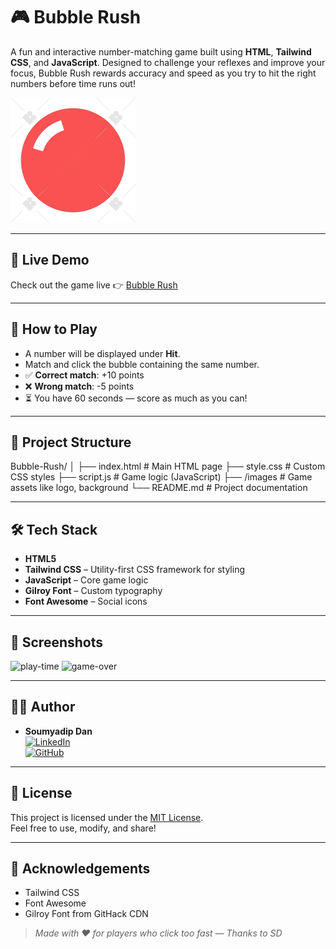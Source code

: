 # 🎮 Bubble Rush

A fun and interactive number-matching game built using **HTML**, **Tailwind CSS**, and **JavaScript**. Designed to challenge your reflexes and improve your focus, Bubble Rush rewards accuracy and speed as you try to hit the right numbers before time runs out!

![Bubble Rush Screenshot](./images/bubble-logo.png)

---

## 🚀 Live Demo

Check out the game live 👉 [Bubble Rush](https://sdan-07.github.io/Bubble-Rush/)  

---

## 🧠 How to Play

- A number will be displayed under **Hit**.
- Match and click the bubble containing the same number.
- ✅ **Correct match**: +10 points  
- ❌ **Wrong match**: -5 points  
- ⏳ You have 60 seconds — score as much as you can!

---

## 📁 Project Structure

Bubble-Rush/
│
├── index.html # Main HTML page
├── style.css # Custom CSS styles
├── script.js # Game logic (JavaScript)
├── /images # Game assets like logo, background
└── README.md # Project documentation

---

## 🛠️ Tech Stack

- **HTML5**
- **Tailwind CSS** – Utility-first CSS framework for styling
- **JavaScript** – Core game logic
- **Gilroy Font** – Custom typography
- **Font Awesome** – Social icons

---

## 📸 Screenshots

<img width="1919" height="902" alt="play-time" src="https://github.com/user-attachments/assets/99556869-85df-449d-b411-55c5f318ca77" />

<img width="1919" height="904" alt="game-over" src="https://github.com/user-attachments/assets/9a80b492-c097-48ab-bde6-2d0a290fd957" />


---

## 🧑‍💻 Author

- **Soumyadip Dan**  
  [![LinkedIn](https://img.shields.io/badge/LinkedIn-blue?style=flat&logo=linkedin)](https://www.linkedin.com/in/soumyadip-dan-538320303/)  
  [![GitHub](https://img.shields.io/badge/GitHub-black?style=flat&logo=github)](https://github.com/sdan-07)

---

## 📜 License

This project is licensed under the [MIT License](LICENSE).  
Feel free to use, modify, and share!

---

## 🙌 Acknowledgements

- Tailwind CSS
- Font Awesome
- Gilroy Font from GitHack CDN

> *Made with ❤️ for players who click too fast — Thanks to SD*


